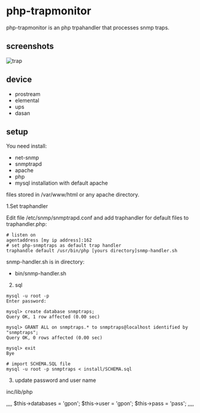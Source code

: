# php-trapmonitor
php-trapmonitor is an php trpahandler that processes snmp traps.

## screenshots

![trap](https://user-images.githubusercontent.com/83060284/166908564-fffb9dc0-eeda-4566-be47-de288ff46c34.png)


## device

- prostream
- elemental
- ups
- dasan

## setup

You need install:
- net-snmp 
- snmptrapd
- apache 
- php 
- mysql installation with default apache 
 
files stored in /var/www/html or any apache directory.

1.Set traphandler

Edit file /etc/snmp/snmptrapd.conf and add traphandler for default files to traphandler.php:

```
# listen on
agentaddress [my ip address]:162
# set php-snmptraps as default trap handler
traphandle default /usr/bin/php [yours directory]snmp-handler.sh
```

 snmp-handler.sh is in directory: 

- bin/snmp-handler.sh


2. sql

```
mysql -u root -p
Enter password:

mysql> create database snmptraps;
Query OK, 1 row affected (0.00 sec)

mysql> GRANT ALL on snmptraps.* to snmptraps@localhost identified by "snmptraps";
Query OK, 0 rows affected (0.00 sec)

mysql> exit
Bye

# import SCHEMA.SQL file
mysql -u root -p snmptraps < install/SCHEMA.sql
```
3. update password and user name 

inc/lib/php

,,,,
   $this->databases = 'gpon';
   $this->user = 'gpon';
   $this->pass = 'pass';
,,,,
